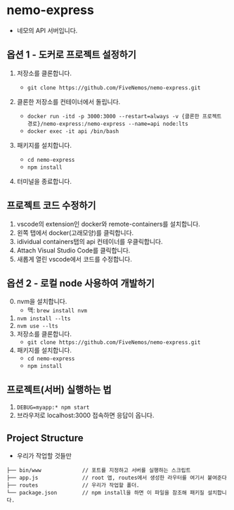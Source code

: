 # nemo-express
- 네모의 API 서버입니다.

## 옵션 1 - 도커로 프로젝트 설정하기
1. 저장소를 클론합니다.
    - `git clone https://github.com/FiveNemos/nemo-express.git`

2. 클론한 저장소를 컨테이너에서 돌립니다.
    - `docker run -itd -p 3000:3000 --restart=always -v {클론한 프로젝트 경로}/nemo-express:/nemo-express --name=api node:lts`
    - `docker exec -it api /bin/bash`

3. 패키지를 설치합니다.
    - `cd nemo-express`
    - `npm install`

4. 터미널을 종료합니다.

## 프로젝트 코드 수정하기
1. vscode의 extension인 docker와 remote-containers를 설치합니다.
2. 왼쪽 탭에서 docker(고래모양)를 클릭합니다.
3. idividual containers탭의 api 컨테이너를 우클릭합니다.
4. Attach Visual Studio Code를 클릭합니다.
5. 새롭게 열린 vscode에서 코드를 수정합니다.


## 옵션 2 - 로컬 node 사용하여 개발하기
0. nvm을 설치합니다.
    - 맥: `brew install nvm`
1. `nvm install --lts`
2. `nvm use --lts`
3. 저장소를 클론합니다.
    - `git clone https://github.com/FiveNemos/nemo-express.git`
4. 패키지를 설치합니다.
    - `cd nemo-express`
    - `npm install`


## 프로젝트(서버) 실행하는 법
1. `DEBUG=myapp:* npm start`
2. 브라우저로 localhost:3000 접속하면 응답이 옵니다.


## Project Structure
- 우리가 작업할 것들만
```
├── bin/www             // 포트를 지정하고 서버를 실행하는 스크립트
├── app.js              // root 앱, routes에서 생성한 라우터를 여기서 붙여준다
├── routes              // 우리가 작업할 폴더.
└── package.json        // npm install을 하면 이 파일을 참조해 패키질 설치합니다.
```

